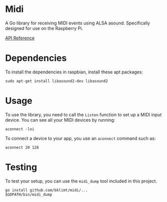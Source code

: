 Midi
====

A Go library for receiving MIDI events using ALSA asound.
Specifically designed for use on the Raspberry Pi.

[API Reference](https://godoc.org/github.com/bklimt/midi)

# Dependencies

To install the dependencies in raspbian, install these apt packages:

    sudo apt-get install libasound2-dev libasound2

# Usage

To use the library, you need to call the `Listen` function to set up a MIDI input device.
You can see all your MIDI devices by running:

    aconnect -loi

To connect a device to your app, you use an `aconnect` command such as:

    aconnect 20 128

# Testing

To test your setup, you can use the `midi_dump` tool included in this project.

    go install github.com/bklimt/midi/...
    $GOPATH/bin/midi_dump
